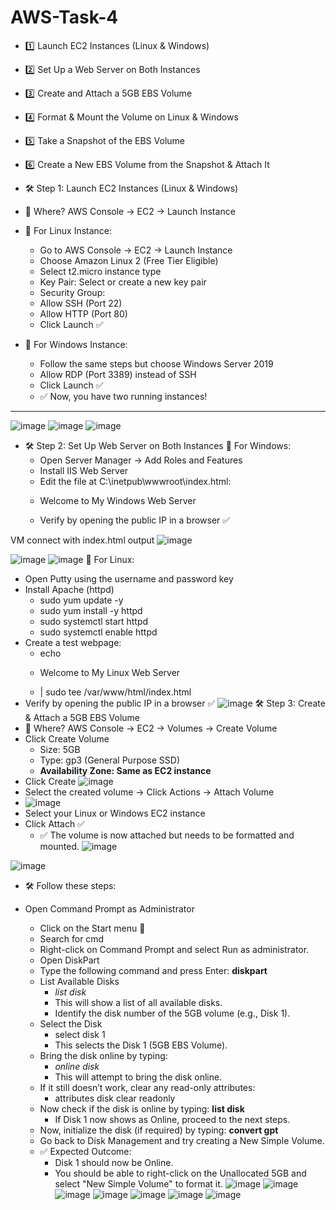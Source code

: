# AWS-Task-4
- 1️⃣ Launch EC2 Instances (Linux & Windows)
- 2️⃣ Set Up a Web Server on Both Instances
- 3️⃣ Create and Attach a 5GB EBS Volume
- 4️⃣ Format & Mount the Volume on Linux & Windows
- 5️⃣ Take a Snapshot of the EBS Volume
- 6️⃣ Create a New EBS Volume from the Snapshot & Attach It

- 🛠 Step 1: Launch EC2 Instances (Linux & Windows)
- 📍 Where? AWS Console → EC2 → Launch Instance

- 🔹 For Linux Instance:
   - Go to AWS Console → EC2 → Launch Instance
   - Choose Amazon Linux 2 (Free Tier Eligible)
   - Select t2.micro instance type
   - Key Pair: Select or create a new key pair
   - Security Group:
   - Allow SSH (Port 22)
   - Allow HTTP (Port 80)
   - Click Launch ✅
- 🔹 For Windows Instance:
  - Follow the same steps but choose Windows Server 2019
  - Allow RDP (Port 3389) instead of SSH
  - Click Launch ✅
  - ✅ Now, you have two running instances!
****
![image](https://github.com/user-attachments/assets/6213c435-e0b1-4afd-bdb9-d2a63716c97a)
![image](https://github.com/user-attachments/assets/c3324453-5990-492d-a615-d13b9ecd1a8c)
![image](https://github.com/user-attachments/assets/dc4a9e50-ffe3-4d28-8c0f-91f91b289c39)

- 🛠 Step 2: Set Up Web Server on Both Instances
 🔹 For Windows:
   - Open Server Manager → Add Roles and Features
   - Install IIS Web Server
   - Edit the file at C:\inetpub\wwwroot\index.html:
   - <p>Welcome to My Windows Web Server</p>
   - Verify by opening the public IP in a browser ✅

VM connect with index.html output
![image](https://github.com/user-attachments/assets/d0c7b289-1b11-4633-99b0-c9cdad5efd9b)


![image](https://github.com/user-attachments/assets/0db2b50a-dcd5-481c-aa4d-b63f9b4cd9b7)
![image](https://github.com/user-attachments/assets/a1c18f1a-6a88-4926-85bd-f7e0f7c4a423)
 🔹 For Linux:
   - Open Putty using the username and password key
   - Install Apache (httpd)
       - sudo yum update -y
       - sudo yum install -y httpd
       - sudo systemctl start httpd
       - sudo systemctl enable httpd
   - Create a test webpage:
       - echo
       - <p>Welcome to My Linux Web Server</p>
       - | sudo tee /var/www/html/index.html
   - Verify by opening the public IP in a browser ✅
![image](https://github.com/user-attachments/assets/1eb5e079-6fd0-48a3-aa95-4b0b18c8886f)
🛠 Step 3: Create & Attach a 5GB EBS Volume
- 📍 Where? AWS Console → EC2 → Volumes → Create Volume
 - Click Create Volume
   - Size: 5GB
   - Type: gp3 (General Purpose SSD)
   - <b>Availability Zone: Same as EC2 instance</b>
 - Click Create
  ![image](https://github.com/user-attachments/assets/36657366-bff0-4111-bed0-7db9f2b5a74b)
 - Select the created volume → Click Actions → Attach Volume
 - ![image](https://github.com/user-attachments/assets/334e188a-7b81-4b1e-908e-6789b994ffa7)
 - Select your Linux or Windows EC2 instance
 - Click Attach ✅
   - ✅ The volume is now attached but needs to be formatted and mounted.
   ![image](https://github.com/user-attachments/assets/78c6081d-b908-4bcd-bcbd-16c79891c978)

![image](https://github.com/user-attachments/assets/e8d3d9bf-db78-498a-9840-d87e5cc8cbad)

- 🛠 Follow these steps:
- Open Command Prompt as Administrator

   - Click on the Start menu 🔎
   - Search for cmd
   - Right-click on Command Prompt and select Run as administrator.
   - Open DiskPart
   - Type the following command and press Enter: <b>diskpart</b>
   - List Available Disks
      - <i>list disk</i>
      - This will show a list of all available disks.
      - Identify the disk number of the 5GB volume (e.g., Disk 1).
   - Select the Disk
      - select disk 1
      - This selects the Disk 1 (5GB EBS Volume).
   - Bring the disk online by typing:
      - <i>online disk</i>
      - This will attempt to bring the disk online.
   - If it still doesn’t work, clear any read-only attributes:
      - attributes disk clear readonly
   - Now check if the disk is online by typing: <b>list disk</b>
      - If Disk 1 now shows as Online, proceed to the next steps.
   - Now, initialize the disk (if required) by typing: <b>convert gpt</b>
   - Go back to Disk Management and try creating a New Simple Volume.
   - ✅ Expected Outcome:
      - Disk 1 should now be Online.
      - You should be able to right-click on the Unallocated 5GB and select "New Simple Volume" to format it.
   ![image](https://github.com/user-attachments/assets/6f17adb5-cf8a-4d75-8183-7b4b3b1d45e2)
   ![image](https://github.com/user-attachments/assets/68e2f12f-0c67-43fd-bc3a-3a5bb583f2b5)
   ![image](https://github.com/user-attachments/assets/e1cd7c6f-fe93-4905-b8f3-4a8a3132a630)
   ![image](https://github.com/user-attachments/assets/05fb8159-5b20-46b9-9393-dfa381b023be)
   ![image](https://github.com/user-attachments/assets/8c33422a-3cbc-4dde-9972-0d4b3ab6397c)
   ![image](https://github.com/user-attachments/assets/f15a373a-e2ed-43be-bee4-cf1083a00306)
   ![image](https://github.com/user-attachments/assets/bb876aa6-c277-4a52-8b98-de6bebd4fd26)










